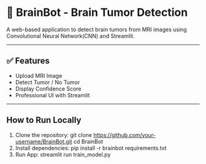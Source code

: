 # 🧠 BrainBot - Brain Tumor Detection

A web-based application to detect brain tumors from MRI images using Convolutional Neural Network(CNN) and Streamlit.

---

## ✅ Features
- Upload MRI Image
- Detect Tumor / No Tumor
- Display Confidence Score
- Professional UI with Streamlit

---

##  How to Run Locally
1. Clone the repository:
   git clone https://github.com/your-username/BrainBot.git
   cd BrainBot
2. Install dependencies:
   pip install -r brainbot requirements.txt
3. Run App:
   streamlit run train_model.py
